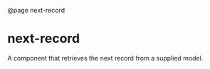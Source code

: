 @page next-record

# next-record

A component that retrieves the next record from a supplied model.
